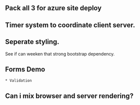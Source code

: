 
## Pack all 3 for azure site deploy

## Timer system to coordinate client server.

## Seperate styling.
See if can weeken that strong bootstrap dependency.

## Forms Demo
    * Validation

## Can i mix browser and server rendering?